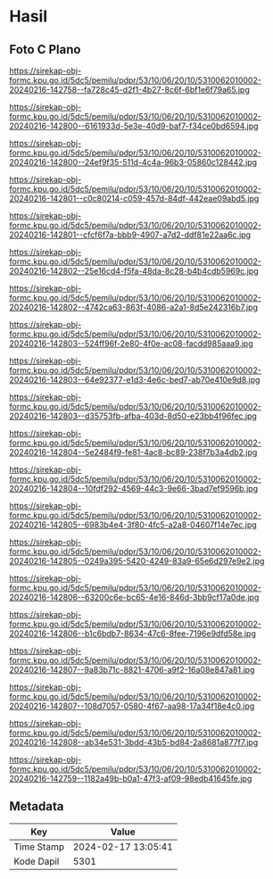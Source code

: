 # Hasil

## Foto C Plano

https://sirekap-obj-formc.kpu.go.id/5dc5/pemilu/pdpr/53/10/06/20/10/5310062010002-20240216-142758--fa728c45-d2f1-4b27-8c6f-6bf1e6f79a65.jpg

https://sirekap-obj-formc.kpu.go.id/5dc5/pemilu/pdpr/53/10/06/20/10/5310062010002-20240216-142800--6161933d-5e3e-40d9-baf7-f34ce0bd6594.jpg

https://sirekap-obj-formc.kpu.go.id/5dc5/pemilu/pdpr/53/10/06/20/10/5310062010002-20240216-142800--24ef9f35-511d-4c4a-96b3-05860c128442.jpg

https://sirekap-obj-formc.kpu.go.id/5dc5/pemilu/pdpr/53/10/06/20/10/5310062010002-20240216-142801--c0c80214-c059-457d-84df-442eae09abd5.jpg

https://sirekap-obj-formc.kpu.go.id/5dc5/pemilu/pdpr/53/10/06/20/10/5310062010002-20240216-142801--cfcf6f7a-bbb9-4907-a7d2-ddf81e22aa6c.jpg

https://sirekap-obj-formc.kpu.go.id/5dc5/pemilu/pdpr/53/10/06/20/10/5310062010002-20240216-142802--25e16cd4-f5fa-48da-8c28-b4b4cdb5969c.jpg

https://sirekap-obj-formc.kpu.go.id/5dc5/pemilu/pdpr/53/10/06/20/10/5310062010002-20240216-142802--4742ca63-863f-4086-a2a1-8d5e242316b7.jpg

https://sirekap-obj-formc.kpu.go.id/5dc5/pemilu/pdpr/53/10/06/20/10/5310062010002-20240216-142803--524ff96f-2e80-4f0e-ac08-facdd985aaa9.jpg

https://sirekap-obj-formc.kpu.go.id/5dc5/pemilu/pdpr/53/10/06/20/10/5310062010002-20240216-142803--64e92377-e1d3-4e6c-bed7-ab70e410e9d8.jpg

https://sirekap-obj-formc.kpu.go.id/5dc5/pemilu/pdpr/53/10/06/20/10/5310062010002-20240216-142803--d35753fb-afba-403d-8d50-e23bb4f96fec.jpg

https://sirekap-obj-formc.kpu.go.id/5dc5/pemilu/pdpr/53/10/06/20/10/5310062010002-20240216-142804--5e2484f9-fe81-4ac8-bc89-238f7b3a4db2.jpg

https://sirekap-obj-formc.kpu.go.id/5dc5/pemilu/pdpr/53/10/06/20/10/5310062010002-20240216-142804--10fdf292-4569-44c3-9e66-3bad7ef9596b.jpg

https://sirekap-obj-formc.kpu.go.id/5dc5/pemilu/pdpr/53/10/06/20/10/5310062010002-20240216-142805--6983b4e4-3f80-4fc5-a2a8-04607f14e7ec.jpg

https://sirekap-obj-formc.kpu.go.id/5dc5/pemilu/pdpr/53/10/06/20/10/5310062010002-20240216-142805--0249a395-5420-4249-83a9-65e6d297e9e2.jpg

https://sirekap-obj-formc.kpu.go.id/5dc5/pemilu/pdpr/53/10/06/20/10/5310062010002-20240216-142806--63200c6e-bc65-4e16-846d-3bb9cf17a0de.jpg

https://sirekap-obj-formc.kpu.go.id/5dc5/pemilu/pdpr/53/10/06/20/10/5310062010002-20240216-142806--b1c6bdb7-8634-47c6-8fee-7196e9dfd58e.jpg

https://sirekap-obj-formc.kpu.go.id/5dc5/pemilu/pdpr/53/10/06/20/10/5310062010002-20240216-142807--9a83b71c-8821-4706-a9f2-16a08e847a81.jpg

https://sirekap-obj-formc.kpu.go.id/5dc5/pemilu/pdpr/53/10/06/20/10/5310062010002-20240216-142807--108d7057-0580-4f67-aa98-17a34f18e4c0.jpg

https://sirekap-obj-formc.kpu.go.id/5dc5/pemilu/pdpr/53/10/06/20/10/5310062010002-20240216-142808--ab34e531-3bdd-43b5-bd84-2a8681a877f7.jpg

https://sirekap-obj-formc.kpu.go.id/5dc5/pemilu/pdpr/53/10/06/20/10/5310062010002-20240216-142759--1182a49b-b0a1-47f3-af09-98edb41645fe.jpg


## Metadata

| Key        | Value               |
| ---------- | ------------------- |
| Time Stamp | 2024-02-17 13:05:41 |
| Kode Dapil | 5301                |



